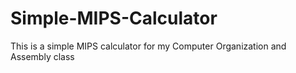 # Simple-MIPS-Calculator
This is a simple MIPS calculator for my Computer Organization and Assembly class
